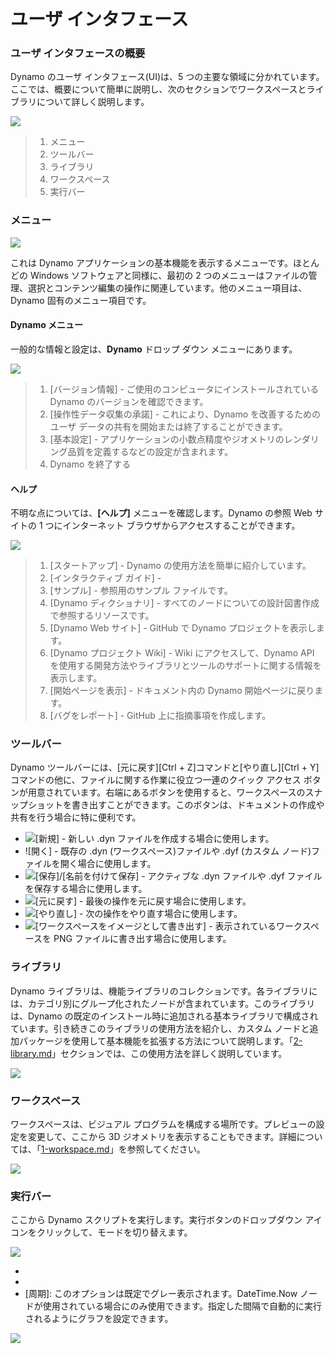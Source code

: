 # ユーザ インタフェース

### ユーザ インタフェースの概要

Dynamo のユーザ インタフェース(UI)は、5 つの主要な領域に分かれています。ここでは、概要について簡単に説明し、次のセクションでワークスペースとライブラリについて詳しく説明します。

![](images/userinterface-ui.jpg)

> 1. メニュー
> 2. ツールバー
> 3. ライブラリ
> 4. ワークスペース
> 5. 実行バー

### メニュー

![](../.gitbook/assets/userinterface-menu\(1\).jpg)

これは Dynamo アプリケーションの基本機能を表示するメニューです。ほとんどの Windows ソフトウェアと同様に、最初の 2 つのメニューはファイルの管理、選択とコンテンツ編集の操作に関連しています。他のメニュー項目は、Dynamo 固有のメニュー項目です。

#### Dynamo メニュー

一般的な情報と設定は、**Dynamo** ドロップ ダウン メニューにあります。

![](images/userinterface-dynamomenu.jpg)

> 1. [バージョン情報] - ご使用のコンピュータにインストールされている Dynamo のバージョンを確認できます。
> 2. [操作性データ収集の承諾] - これにより、Dynamo を改善するためのユーザ データの共有を開始または終了することができます。
> 3. [基本設定] - アプリケーションの小数点精度やジオメトリのレンダリング品質を定義するなどの設定が含まれます。
> 4. Dynamo を終了する

#### ヘルプ

不明な点については、**[ヘルプ]** メニューを確認します。Dynamo の参照 Web サイトの 1 つにインターネット ブラウザからアクセスすることができます。

![](images/userinterface-helpmenu.jpg)

> 1. [スタートアップ] - Dynamo の使用方法を簡単に紹介しています。
> 2. [インタラクティブ ガイド] -
> 3. [サンプル] - 参照用のサンプル ファイルです。
> 4. [Dynamo ディクショナリ] - すべてのノードについての設計図書作成で参照するリソースです。
> 5. [Dynamo Web サイト] - GitHub で Dynamo プロジェクトを表示します。
> 6. [Dynamo プロジェクト Wiki] - Wiki にアクセスして、Dynamo API を使用する開発方法やライブラリとツールのサポートに関する情報を表示します。
> 7. [開始ページを表示] - ドキュメント内の Dynamo 開始ページに戻ります。
> 8. [バグをレポート] - GitHub 上に指摘事項を作成します。

### ツールバー

Dynamo ツールバーには、[元に戻す][Ctrl + Z]コマンドと[やり直し][Ctrl + Y]コマンドの他に、ファイルに関する作業に役立つ一連のクイック アクセス ボタンが用意されています。右端にあるボタンを使用すると、ワークスペースのスナップショットを書き出すことができます。このボタンは、ドキュメントの作成や共有を行う場合に特に便利です。

* ![](images/userinterface-newfile.jpg)[新規] - 新しい .dyn ファイルを作成する場合に使用します。
* \![](<images/userinterface-open(1) (1).jpg>)[開く] - 既存の .dyn (ワークスペース)ファイルや .dyf (カスタム ノード)ファイルを開く場合に使用します。
* ![](images/userinterface-save.jpg)[保存]/[名前を付けて保存] - アクティブな .dyn ファイルや .dyf ファイルを保存する場合に使用します。
* ![](images/userinterface-undo.jpg)[元に戻す] - 最後の操作を元に戻す場合に使用します。
* ![](images/userinterface-redo.jpg)[やり直し] - 次の操作をやり直す場合に使用します。
* ![](images/userinterface-screenshot.jpg)[ワークスペースをイメージとして書き出す] - 表示されているワークスペースを PNG ファイルに書き出す場合に使用します。

### ライブラリ

Dynamo ライブラリは、機能ライブラリのコレクションです。各ライブラリには、カテゴリ別にグループ化されたノードが含まれています。このライブラリは、Dynamo の既定のインストール時に追加される基本ライブラリで構成されています。引き続きこのライブラリの使用方法を紹介し、カスタム ノードと追加パッケージを使用して基本機能を拡張する方法について説明します。「[2-library.md](2-library.md "mention")」セクションでは、この使用方法を詳しく説明しています。

![](images/userinterface-library.jpg)

### ワークスペース

ワークスペースは、ビジュアル プログラムを構成する場所です。プレビューの設定を変更して、ここから 3D ジオメトリを表示することもできます。詳細については、「[1-workspace.md](1-workspace.md "mention")」を参照してください。

![](images/userinterface-workspace.gif)

### 実行バー

ここから Dynamo スクリプトを実行します。実行ボタンのドロップダウン アイコンをクリックして、モードを切り替えます。

![](images/userinterface-executionbar.gif)

* [自動]: スクリプトを自動的に実行します。変更はリアルタイムで更新されます。
* [手動]: [実行]ボタンをクリックした場合のみスクリプトが実行されます。複雑で「重いスクリプト」に変更を加える場合に便利です。
* [周期]: このオプションは既定でグレー表示されます。DateTime.Now ノードが使用されている場合にのみ使用できます。指定した間隔で自動的に実行されるようにグラフを設定できます。

![](images/userinterface-executionbarDateTimenode.jpg)
